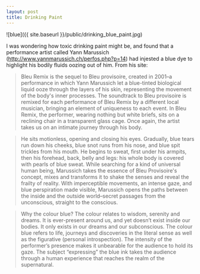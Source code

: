 ```yaml
---
layout: post
title: Drinking Paint
---
```


![blue]({{ site.baseurl }}/public/drinking_blue_paint.jpg)

I was wondering how toxic drinking paint might be, and found that a performance artist
called Yann Marussich (http://www.yannmarussich.ch/perfos.php?p=14) had injested a blue dye to highlight his bodily fluids oozing out of him.
From his site:
>Bleu Remix is the sequel to Bleu provisoire, created in 2001–a performance in which Yann Marussich let a blue-tinted biological liquid ooze through the layers of his skin, representing the movement of the body's inner processes. The soundtrack to Bleu provisoire is remixed for each performance of Bleu Remix by a different local musician, bringing an element of uniqueness to each event. In Bleu Remix, the performer, wearing nothing but white briefs, sits on a reclining chair in a transparent glass cage. Once again, the artist takes us on an intimate journey through his body.

>He sits motionless, opening and closing his eyes. Gradually, blue tears run down his cheeks, blue snot runs from his nose, and blue spit trickles from his mouth. He begins to sweat, first under his armpits, then his forehead, back, belly and legs: his whole body is covered with pearls of blue sweat. While searching for a kind of universal human being, Marussich takes the essence of Bleu Provisoire's concept, mixes and transforms it to shake the senses and reveal the frailty of reality. With imperceptible movements, an intense gaze, and blue perspiration made visible, Marussich opens the paths between the inside and the outside world–secret passages from the unconscious, straight to the conscious.

>Why the colour blue? The colour relates to wisdom, serenity and dreams. It is ever-present around us, and yet doesn’t exist inside our bodies. It only exists in our dreams and our subconscious. The colour blue refers to life, journeys and discoveries in the literal sense as well as the figurative (personal introspection). The intensity of the performer’s presence makes it unbearable for the audience to hold its gaze. The subject “expressing” the blue ink takes the audience through a human experience that reaches the realm of the supernatural.
